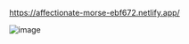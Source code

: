 https://affectionate-morse-ebf672.netlify.app/

![image](https://user-images.githubusercontent.com/63831506/154887651-278130b3-0006-46ce-be06-8bb1cbdf5a71.png)
